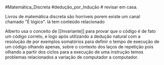 #Matemática_Discreta #dedução_por_Indução #
revisar em casa.

Livros de matemática discreta são horríveis porem existe um canal chamado "É lógico".
lá tem conteúdo relacionado

Alberto usa o conceito de [[Invariante]] para provar que o código é de fato um código correto, e logo após utilizando a dedução natural com a resolução de por exemplos somatórios para definir o tempo de execução de um código olhando apenas, sobre o contexto dos laços de repetição pois olhando a partir dos ciclos para a execução de uma instrução temos problemas relacionados a variação de computador a computador. 
